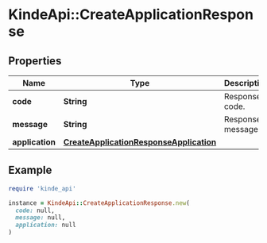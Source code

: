 # KindeApi::CreateApplicationResponse

## Properties

| Name | Type | Description | Notes |
| ---- | ---- | ----------- | ----- |
| **code** | **String** | Response code. | [optional] |
| **message** | **String** | Response message. | [optional] |
| **application** | [**CreateApplicationResponseApplication**](CreateApplicationResponseApplication.md) |  | [optional] |

## Example

```ruby
require 'kinde_api'

instance = KindeApi::CreateApplicationResponse.new(
  code: null,
  message: null,
  application: null
)
```

